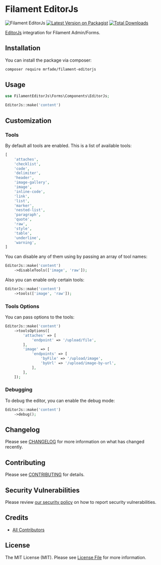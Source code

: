 # Filament EditorJs

![Filament EditorJs](art/banner.png)
[![Latest Version on Packagist](https://img.shields.io/packagist/v/mrfade/filament-editorjs.svg?style=flat-square)](https://packagist.org/packages/mrfade/filament-editorjs)
[![Total Downloads](https://img.shields.io/packagist/dt/mrfade/filament-editorjs.svg?style=flat-square)](https://packagist.org/packages/mrfade/filament-editorjs)

[EditorJs](https://editorjs.io/) integration for Filament Admin/Forms.

## Installation

You can install the package via composer:

```bash
composer require mrfade/filament-editorjs
```

## Usage

```php
use FilamentEditorJs\Forms\Components\EditorJs;

EditorJs::make('content')

```

## Customization

### Tools

By default all tools are enabled. This is a list of available tools:

```php
[
    'attaches',
    'checklist',
    'code',
    'delimiter',
    'header',
    'image-gallery',
    'image',
    'inline-code',
    'link',
    'list',
    'marker',
    'nested-list',
    'paragraph',
    'quote',
    'raw',
    'style',
    'table',
    'underline',
    'warning',
]
```

You can disable any of them using by passing an array of tool names:

```php
EditorJs::make('content')
    ->disableTools(['image', 'raw']);
```

Also you can enable only certain tools:

```php
EditorJs::make('content')
    ->tools(['image', 'raw']);
```

### Tools Options
You can pass options to the tools:

```php
EditorJs::make('content')
    ->toolsOptions([
        'attaches' => [
            'endpoint' => '/upload/file',
        ],
        'image' => [
            'endpoints' => [
                'byFile' => '/upload/image',
                'byUrl' => '/upload/image-by-url',
            ],
        ],
    ]);
```

### Debugging
To debug the editor, you can enable the debug mode:

```php
EditorJs::make('content')
    ->debug();
```

## Changelog

Please see [CHANGELOG](CHANGELOG.md) for more information on what has changed recently.

## Contributing

Please see [CONTRIBUTING](https://github.com/spatie/.github/blob/main/CONTRIBUTING.md) for details.

## Security Vulnerabilities

Please review [our security policy](../../security/policy) on how to report security vulnerabilities.

## Credits

- [All Contributors](../../contributors)

## License

The MIT License (MIT). Please see [License File](LICENSE.md) for more information.
